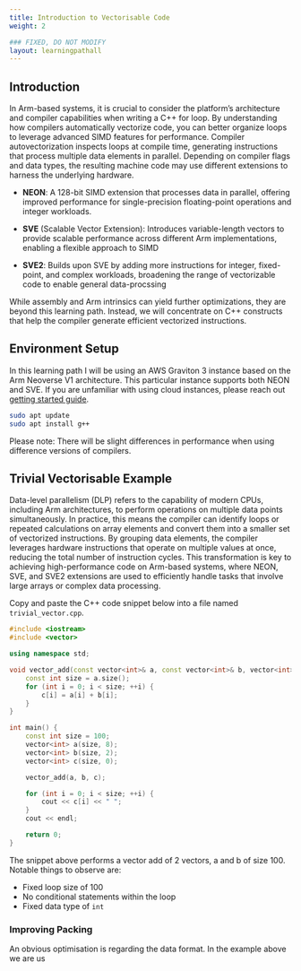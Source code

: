 ```yaml
---
title: Introduction to Vectorisable Code
weight: 2

### FIXED, DO NOT MODIFY
layout: learningpathall
---
```


## Introduction

In Arm-based systems, it is crucial to consider the platform’s architecture and compiler capabilities when writing a C++ for loop. By understanding how compilers automatically vectorize code, you can better organize loops to leverage advanced SIMD features for performance. Compiler autovectorization inspects loops at compile time, generating instructions that process multiple data elements in parallel. Depending on compiler flags and data types, the resulting machine code may use different extensions to harness the underlying hardware.

- **NEON**: A 128-bit SIMD extension that processes data in parallel, offering improved performance for single-precision floating-point operations and integer workloads.

- **SVE** (Scalable Vector Extension): Introduces variable-length vectors to provide scalable performance across different Arm implementations, enabling a flexible approach to SIMD

- **SVE2**: Builds upon SVE by adding more instructions for integer, fixed-point, and complex workloads, broadening the range of vectorizable code to enable general data-procssing

While assembly and Arm intrinsics can yield further optimizations, they are beyond this learning path. Instead, we will concentrate on C++ constructs that help the compiler generate efficient vectorized instructions.

## Environment Setup

In this learning path I will be using an AWS Graviton 3 instance based on the Arm Neoverse V1 architecture. This particular instance supports both NEON and SVE. If you are unfamiliar with using cloud instances, please reach out [getting started guide](TODO).

```bash
sudo apt update
sudo apt install g++
```
Please note: There will be slight differences in performance when using difference versions of compilers. 


## Trivial Vectorisable Example

Data-level parallelism (DLP) refers to the capability of modern CPUs, including Arm architectures, to perform operations on multiple data points simultaneously. In practice, this means the compiler can identify loops or repeated calculations on array elements and convert them into a smaller set of vectorized instructions. By grouping data elements, the compiler leverages hardware instructions that operate on multiple values at once, reducing the total number of instruction cycles. This transformation is key to achieving high-performance code on Arm-based systems, where NEON, SVE, and SVE2 extensions are used to efficiently handle tasks that involve large arrays or complex data processing.

Copy and paste the C++ code snippet below into a file named `trivial_vector.cpp`.

```cpp
#include <iostream>
#include <vector>

using namespace std;

void vector_add(const vector<int>& a, const vector<int>& b, vector<int>& c) {
    const int size = a.size();
    for (int i = 0; i < size; ++i) {
        c[i] = a[i] + b[i];
    }
}

int main() {
    const int size = 100;
    vector<int> a(size, 8);
    vector<int> b(size, 2);
    vector<int> c(size, 0);

    vector_add(a, b, c);

    for (int i = 0; i < size; ++i) {
        cout << c[i] << " ";
    }
    cout << endl;

    return 0;
}
```
The snippet above performs a vector add of 2 vectors, a and b of size 100. Notable things to observe are:

- Fixed loop size of 100
- No conditional statements within the loop
- Fixed data type of `int`


### Improving Packing

An obvious optimisation is regarding the data format. In the example above we are us



